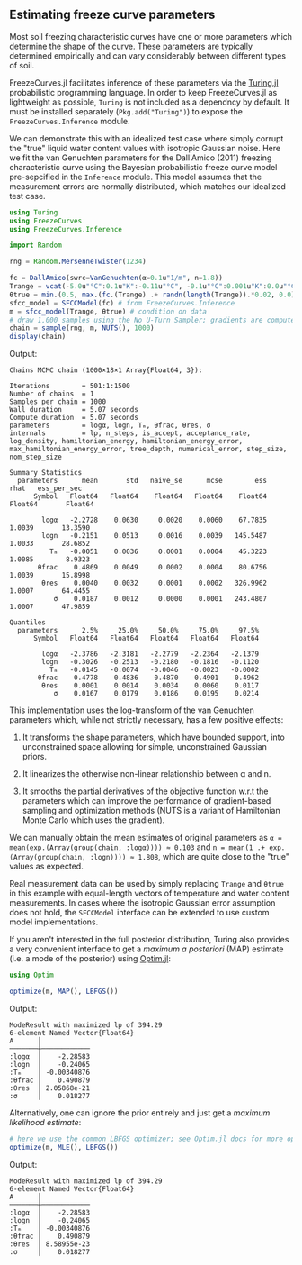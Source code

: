 ## Estimating freeze curve parameters

Most soil freezing characteristic curves have one or more parameters which determine the shape of the curve. These parameters are typically determined empirically and can vary considerably between different types of soil.

FreezeCurves.jl facilitates inference of these parameters via the [Turing.jl](https://turing.ml) probabilistic programming language. In order to keep FreezeCurves.jl as lightweight as possible, `Turing` is not included as a dependncy by default. It must be installed separately (`Pkg.add("Turing")`) to expose the `FreezeCurves.Inference` module.

We can demonstrate this with an idealized test case where simply corrupt the "true" liquid water content values with isotropic Gaussian noise. Here we fit the van Genuchten parameters for the Dall'Amico (2011) freezing characteristic curve using the Bayesian probabilistic freeze curve model pre-sepcified in the `Inference` module. This model assumes that the measurement errors are normally distributed, which matches our idealized test case.

```julia
using Turing
using FreezeCurves
using FreezeCurves.Inference

import Random

rng = Random.MersenneTwister(1234)

fc = DallAmico(swrc=VanGenuchten(α=0.1u"1/m", n=1.8))
Trange = vcat(-5.0u"°C":0.1u"K":-0.11u"°C", -0.1u"°C":0.001u"K":0.0u"°C")
θtrue = min.(0.5, max.(fc.(Trange) .+ randn(length(Trange)).*0.02, 0.0))
sfcc_model = SFCCModel(fc) # from FreezeCurves.Inference
m = sfcc_model(Trange, θtrue) # condition on data
# draw 1,000 samples using the No U-Turn Sampler; gradients are computed automatically by Turing using forward-mode automatic differentiation (ForwardDiff.jl).
chain = sample(rng, m, NUTS(), 1000)
display(chain)
```
Output:
```
Chains MCMC chain (1000×18×1 Array{Float64, 3}):

Iterations        = 501:1:1500
Number of chains  = 1
Samples per chain = 1000
Wall duration     = 5.07 seconds
Compute duration  = 5.07 seconds
parameters        = logα, logn, Tₘ, θfrac, θres, σ
internals         = lp, n_steps, is_accept, acceptance_rate, log_density, hamiltonian_energy, hamiltonian_energy_error, max_hamiltonian_energy_error, tree_depth, numerical_error, step_size, nom_step_size

Summary Statistics
  parameters      mean       std   naive_se      mcse        ess      rhat   ess_per_sec 
      Symbol   Float64   Float64    Float64   Float64    Float64   Float64       Float64 

        logα   -2.2728    0.0630     0.0020    0.0060    67.7835    1.0039       13.3590
        logn   -0.2151    0.0513     0.0016    0.0039   145.5487    1.0033       28.6852
          Tₘ   -0.0051    0.0036     0.0001    0.0004    45.3223    1.0085        8.9323
       θfrac    0.4869    0.0049     0.0002    0.0004    80.6756    1.0039       15.8998
        θres    0.0040    0.0032     0.0001    0.0002   326.9962    1.0007       64.4455
           σ    0.0187    0.0012     0.0000    0.0001   243.4807    1.0007       47.9859

Quantiles
  parameters      2.5%     25.0%     50.0%     75.0%     97.5% 
      Symbol   Float64   Float64   Float64   Float64   Float64 

        logα   -2.3786   -2.3181   -2.2779   -2.2364   -2.1379
        logn   -0.3026   -0.2513   -0.2180   -0.1816   -0.1120
          Tₘ   -0.0145   -0.0074   -0.0046   -0.0023   -0.0002
       θfrac    0.4778    0.4836    0.4870    0.4901    0.4962
        θres    0.0001    0.0014    0.0034    0.0060    0.0117
           σ    0.0167    0.0179    0.0186    0.0195    0.0214
```

This implementation uses the log-transform of the van Genuchten parameters which, while not strictly necessary, has a few positive effects:

1) It transforms the shape parameters, which have bounded support, into unconstrained space allowing for simple, unconstrained Gaussian priors.

2) It linearizes the otherwise non-linear relationship between α and n.

3) It smooths the partial derivatives of the objective function w.r.t the parameters which can improve the performance of gradient-based sampling and optimization methods (NUTS is a variant of Hamiltonian Monte Carlo which uses the gradient).

We can manually obtain the mean estimates of original parameters as `α = mean(exp.(Array(group(chain, :logα)))) ≈ 0.103` and `n = mean(1 .+ exp.(Array(group(chain, :logn)))) ≈ 1.808`, which are quite close to the "true" values as expected.

Real measurement data can be used by simply replacing `Trange` and `θtrue` in this example with equal-length vectors of temperature and water content measurements. In cases where the isotropic Gaussian error assumption does not hold, the `SFCCModel` interface can be extended to use custom model implementations.

If you aren't interested in the full posterior distribution, Turing also provides a very convenient interface to get a *maximum a posteriori* (MAP) estimate (i.e. a mode of the posterior) using [Optim.jl](https://github.com/JuliaNLSolvers/Optim.jl):

```julia
using Optim

optimize(m, MAP(), LBFGS())
```
Output:
```
ModeResult with maximized lp of 394.29
6-element Named Vector{Float64}
A      │ 
───────┼────────────
:logα  │    -2.28583
:logn  │    -0.24065
:Tₘ    │ -0.00340876
:θfrac │    0.490879
:θres  │ 2.05868e-21
:σ     │    0.018277
```

Alternatively, one can ignore the prior entirely and just get a *maximum likelihood estimate*:

```julia
# here we use the common LBFGS optimizer; see Optim.jl docs for more options
optimize(m, MLE(), LBFGS())
```
Output:
```
ModeResult with maximized lp of 394.29
6-element Named Vector{Float64}
A      │ 
───────┼────────────
:logα  │    -2.28583
:logn  │    -0.24065
:Tₘ    │ -0.00340876
:θfrac │    0.490879
:θres  │ 8.58955e-23
:σ     │    0.018277
```
